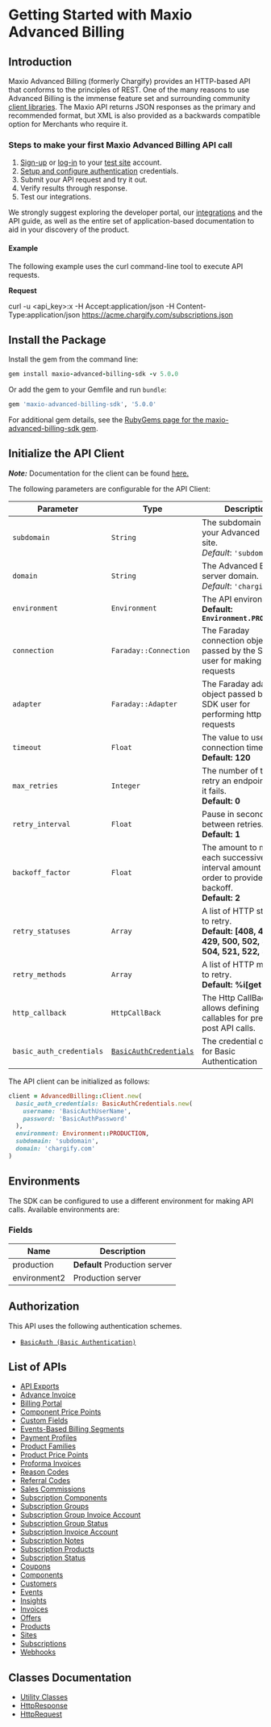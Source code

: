 
# Getting Started with Maxio Advanced Billing

## Introduction

Maxio Advanced Billing (formerly Chargify) provides an HTTP-based API that conforms to the principles of REST.
One of the many reasons to use Advanced Billing is the immense feature set and surrounding community [client libraries](page:development-tools/client-libraries).
The Maxio API returns JSON responses as the primary and recommended format, but XML is also provided as a backwards compatible option for Merchants who require it.

### Steps to make your first Maxio Advanced Billing API call

1. [Sign-up](https://app.chargify.com/signup/maxio-billing-sandbox) or [log-in](https://app.chargify.com/login.html) to your [test site](https://maxio.zendesk.com/hc/en-us/articles/24250712113165-Testing-Overview) account.
2. [Setup and configure authentication](https://maxio.zendesk.com/hc/en-us/articles/24294819360525-API-Keys) credentials.
3. Submit your API request and try it out.
4. Verify results through response.
5. Test our integrations.

We strongly suggest exploring the developer portal, our [integrations](https://www.maxio.com/integrations) and the API guide, as well as the entire set of application-based documentation to aid in your discovery of the product.

#### Example

The following example uses the curl command-line tool to execute API requests.

**Request**

curl -u <api_key>:x -H Accept:application/json -H Content-Type:application/json https://acme.chargify.com/subscriptions.json

## Install the Package

Install the gem from the command line:

```ruby
gem install maxio-advanced-billing-sdk -v 5.0.0
```

Or add the gem to your Gemfile and run `bundle`:

```ruby
gem 'maxio-advanced-billing-sdk', '5.0.0'
```

For additional gem details, see the [RubyGems page for the maxio-advanced-billing-sdk gem](https://rubygems.org/gems/maxio-advanced-billing-sdk/versions/5.0.0).

## Initialize the API Client

**_Note:_** Documentation for the client can be found [here.](https://www.github.com/maxio-com/ab-ruby-sdk/tree/5.0.0/doc/client.md)

The following parameters are configurable for the API Client:

| Parameter | Type | Description |
|  --- | --- | --- |
| `subdomain` | `String` | The subdomain for your Advanced Billing site.<br>*Default*: `'subdomain'` |
| `domain` | `String` | The Advanced Billing server domain.<br>*Default*: `'chargify.com'` |
| `environment` | `Environment` | The API environment. <br> **Default: `Environment.PRODUCTION`** |
| `connection` | `Faraday::Connection` | The Faraday connection object passed by the SDK user for making requests |
| `adapter` | `Faraday::Adapter` | The Faraday adapter object passed by the SDK user for performing http requests |
| `timeout` | `Float` | The value to use for connection timeout. <br> **Default: 120** |
| `max_retries` | `Integer` | The number of times to retry an endpoint call if it fails. <br> **Default: 0** |
| `retry_interval` | `Float` | Pause in seconds between retries. <br> **Default: 1** |
| `backoff_factor` | `Float` | The amount to multiply each successive retry's interval amount by in order to provide backoff. <br> **Default: 2** |
| `retry_statuses` | `Array` | A list of HTTP statuses to retry. <br> **Default: [408, 413, 429, 500, 502, 503, 504, 521, 522, 524]** |
| `retry_methods` | `Array` | A list of HTTP methods to retry. <br> **Default: %i[get put]** |
| `http_callback` | `HttpCallBack` | The Http CallBack allows defining callables for pre and post API calls. |
| `basic_auth_credentials` | [`BasicAuthCredentials`](https://www.github.com/maxio-com/ab-ruby-sdk/tree/5.0.0/doc/auth/basic-authentication.md) | The credential object for Basic Authentication |

The API client can be initialized as follows:

```ruby
client = AdvancedBilling::Client.new(
  basic_auth_credentials: BasicAuthCredentials.new(
    username: 'BasicAuthUserName',
    password: 'BasicAuthPassword'
  ),
  environment: Environment::PRODUCTION,
  subdomain: 'subdomain',
  domain: 'chargify.com'
)
```

## Environments

The SDK can be configured to use a different environment for making API calls. Available environments are:

### Fields

| Name | Description |
|  --- | --- |
| production | **Default** Production server |
| environment2 | Production server |

## Authorization

This API uses the following authentication schemes.

* [`BasicAuth (Basic Authentication)`](https://www.github.com/maxio-com/ab-ruby-sdk/tree/5.0.0/doc/auth/basic-authentication.md)

## List of APIs

* [API Exports](https://www.github.com/maxio-com/ab-ruby-sdk/tree/5.0.0/doc/controllers/api-exports.md)
* [Advance Invoice](https://www.github.com/maxio-com/ab-ruby-sdk/tree/5.0.0/doc/controllers/advance-invoice.md)
* [Billing Portal](https://www.github.com/maxio-com/ab-ruby-sdk/tree/5.0.0/doc/controllers/billing-portal.md)
* [Component Price Points](https://www.github.com/maxio-com/ab-ruby-sdk/tree/5.0.0/doc/controllers/component-price-points.md)
* [Custom Fields](https://www.github.com/maxio-com/ab-ruby-sdk/tree/5.0.0/doc/controllers/custom-fields.md)
* [Events-Based Billing Segments](https://www.github.com/maxio-com/ab-ruby-sdk/tree/5.0.0/doc/controllers/events-based-billing-segments.md)
* [Payment Profiles](https://www.github.com/maxio-com/ab-ruby-sdk/tree/5.0.0/doc/controllers/payment-profiles.md)
* [Product Families](https://www.github.com/maxio-com/ab-ruby-sdk/tree/5.0.0/doc/controllers/product-families.md)
* [Product Price Points](https://www.github.com/maxio-com/ab-ruby-sdk/tree/5.0.0/doc/controllers/product-price-points.md)
* [Proforma Invoices](https://www.github.com/maxio-com/ab-ruby-sdk/tree/5.0.0/doc/controllers/proforma-invoices.md)
* [Reason Codes](https://www.github.com/maxio-com/ab-ruby-sdk/tree/5.0.0/doc/controllers/reason-codes.md)
* [Referral Codes](https://www.github.com/maxio-com/ab-ruby-sdk/tree/5.0.0/doc/controllers/referral-codes.md)
* [Sales Commissions](https://www.github.com/maxio-com/ab-ruby-sdk/tree/5.0.0/doc/controllers/sales-commissions.md)
* [Subscription Components](https://www.github.com/maxio-com/ab-ruby-sdk/tree/5.0.0/doc/controllers/subscription-components.md)
* [Subscription Groups](https://www.github.com/maxio-com/ab-ruby-sdk/tree/5.0.0/doc/controllers/subscription-groups.md)
* [Subscription Group Invoice Account](https://www.github.com/maxio-com/ab-ruby-sdk/tree/5.0.0/doc/controllers/subscription-group-invoice-account.md)
* [Subscription Group Status](https://www.github.com/maxio-com/ab-ruby-sdk/tree/5.0.0/doc/controllers/subscription-group-status.md)
* [Subscription Invoice Account](https://www.github.com/maxio-com/ab-ruby-sdk/tree/5.0.0/doc/controllers/subscription-invoice-account.md)
* [Subscription Notes](https://www.github.com/maxio-com/ab-ruby-sdk/tree/5.0.0/doc/controllers/subscription-notes.md)
* [Subscription Products](https://www.github.com/maxio-com/ab-ruby-sdk/tree/5.0.0/doc/controllers/subscription-products.md)
* [Subscription Status](https://www.github.com/maxio-com/ab-ruby-sdk/tree/5.0.0/doc/controllers/subscription-status.md)
* [Coupons](https://www.github.com/maxio-com/ab-ruby-sdk/tree/5.0.0/doc/controllers/coupons.md)
* [Components](https://www.github.com/maxio-com/ab-ruby-sdk/tree/5.0.0/doc/controllers/components.md)
* [Customers](https://www.github.com/maxio-com/ab-ruby-sdk/tree/5.0.0/doc/controllers/customers.md)
* [Events](https://www.github.com/maxio-com/ab-ruby-sdk/tree/5.0.0/doc/controllers/events.md)
* [Insights](https://www.github.com/maxio-com/ab-ruby-sdk/tree/5.0.0/doc/controllers/insights.md)
* [Invoices](https://www.github.com/maxio-com/ab-ruby-sdk/tree/5.0.0/doc/controllers/invoices.md)
* [Offers](https://www.github.com/maxio-com/ab-ruby-sdk/tree/5.0.0/doc/controllers/offers.md)
* [Products](https://www.github.com/maxio-com/ab-ruby-sdk/tree/5.0.0/doc/controllers/products.md)
* [Sites](https://www.github.com/maxio-com/ab-ruby-sdk/tree/5.0.0/doc/controllers/sites.md)
* [Subscriptions](https://www.github.com/maxio-com/ab-ruby-sdk/tree/5.0.0/doc/controllers/subscriptions.md)
* [Webhooks](https://www.github.com/maxio-com/ab-ruby-sdk/tree/5.0.0/doc/controllers/webhooks.md)

## Classes Documentation

* [Utility Classes](https://www.github.com/maxio-com/ab-ruby-sdk/tree/5.0.0/doc/utility-classes.md)
* [HttpResponse](https://www.github.com/maxio-com/ab-ruby-sdk/tree/5.0.0/doc/http-response.md)
* [HttpRequest](https://www.github.com/maxio-com/ab-ruby-sdk/tree/5.0.0/doc/http-request.md)

